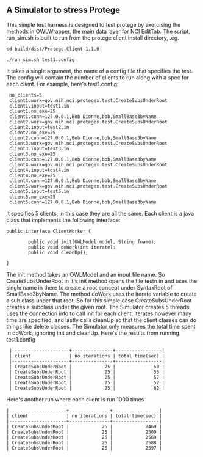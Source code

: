 ## A Simulator to stress Protege

This simple test harness is designed to test protege by exercising the
methods in OWLWrapper, the main data layer for NCI EditTab. The
script, run_sim.sh is built to run from the protege client install
directory, .eg.

    cd build/dist/Protege.Client-1.1.0

    ./run_sim.sh test1.config

It takes a single argument, the name of a config file that specifies
the test. The config will contain the number of clients to run along
with a spec for each client. For example, here's test1.config:

     no_clients=5
     client1.work=gov.nih.nci.protegex.test.CreateSubsUnderRoot
     client1.input=test1.in
     client1.no_exe=25
     client1.conn=127.0.0.1,Bob Dionne,bob,SmallBase3byName
     client2.work=gov.nih.nci.protegex.test.CreateSubsUnderRoot
     client2.input=test2.in
     client2.no_exe=25
     client2.conn=127.0.0.1,Bob Dionne,bob,SmallBase3byName
     client3.work=gov.nih.nci.protegex.test.CreateSubsUnderRoot
     client3.input=test3.in
     client3.no_exe=25
     client3.conn=127.0.0.1,Bob Dionne,bob,SmallBase3byName
     client4.work=gov.nih.nci.protegex.test.CreateSubsUnderRoot
     client4.input=test4.in
     client4.no_exe=25
     client4.conn=127.0.0.1,Bob Dionne,bob,SmallBase3byName
     client5.work=gov.nih.nci.protegex.test.CreateSubsUnderRoot
     client5.input=test5.in
     client5.no_exe=25
     client5.conn=127.0.0.1,Bob Dionne,bob,SmallBase3byName  

It specifies 5 clients, in this case they are all the same. Each
client is a java class that implements the following interface:

    public interface ClientWorker {

            public void init(OWLModel model, String fname);
            public void doWork(int iterate);
            public void cleanUp();

    }

The init method takes an OWLModel and an input file name. So
CreateSubsUnderRoot in it's init method opens the file testn.in and
uses the single name in there to create a root concept under
SyntaxRoot of SmallBase3byName. The method doWork uses the iterate
variable to create a sub class under that root. So for this simple
case CreateSubsUnderRoot creates a subclass under the given root. The
Simulator creates 5 threads, uses the connection info to call init for
each client, iterates however many time are specified, and lastly
calls cleanUp so that the client classes can do things like delete
classes. The Simulator only measures the total time spent in doWork,
ignoring init and cleanUp. Here's the results from running test1.config


    

     |---------------------+---------------+-----------------|
     | client              | no iterations | total time(sec) |
     |---------------------+---------------+-----------------|
     | CreateSubsUnderRoot |            25 |              50 |
     | CreateSubsUnderRoot |            25 |              55 |
     | CreateSubsUnderRoot |            25 |              57 |
     | CreateSubsUnderRoot |            25 |              52 |
     | CreateSubsUnderRoot |            25 |              62 |

Here's another run where each client is run 1000 times


    |---------------------+---------------+-----------------|
    | client              | no iterations | total time(sec) |
    |---------------------+---------------+-----------------|
    | CreateSubsUnderRoot |            25 |            2469 |
    | CreateSubsUnderRoot |            25 |            2509 |
    | CreateSubsUnderRoot |            25 |            2569 |
    | CreateSubsUnderRoot |            25 |            2588 |
    | CreateSubsUnderRoot |            25 |            2597 |
